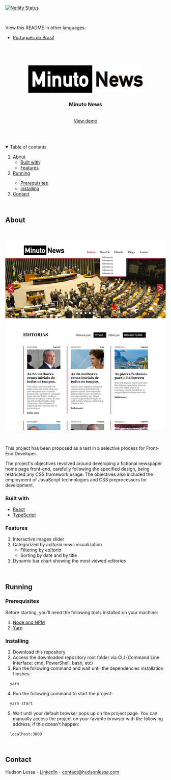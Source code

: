 [![Netlify Status](https://api.netlify.com/api/v1/badges/a38df661-4ef8-4b0a-91f4-b759885804da/deploy-status)](https://app.netlify.com/sites/minuto-news/deploys)

<br>

View this README in other languages:

* [Português do Brasil](README.pt-BR.md)

<br>
<br>
<br>

<p align="center">
  <a href="http://minutonews.hudsonlessa.com">
    <img src="src/assets/logo.svg" alt="Logo" width="360">
  </a>

  <h3 align="center">Minuto News</h3>

  <p align="center">
    <br />
    <a href="http://minutonews.hudsonlessa.com">View demo</a>
  </p>
</p>

<br>
<br>
<br>

<details open="open">
  <summary>Table of contents</summary>
  <ol>
    <li>
      <a href="#about">About</a>
      <ul>
        <li><a href="#built-with">Built with</a></li>
        <li><a href="#features">Features</a></li>
      </ul>
    </li>
    <li>
      <a href="#running">Running</a></li>
      <ul>
        <li><a href="#prerequisites">Prerequisites</a></li>
        <li><a href="#installing">Installing</a></li>
      </ul>
    </li>
    <li><a href="#contact">Contact</a></li>
  </ol>
</details>

<br>

## About

<br>

[![Minuto News screenshot][product-screenshot]](http://minutonews.hudsonlessa.com)

<br>

This project has been proposed as a test in a selective process for Front-End Developer.

The project's objectives revolved around developing a fictional newspaper home page front-end, carefully following the specified design, being restricted any CSS framework usage. The objectives also included the employment of JavaScript technologies and CSS preprocessors for development.

### Built with

* [React](http://reactjs.org)
* [TypeScript](http://typescriptlang.org)

### Features
1. Interactive images slider
2. Categorized by *editoria* news visualization
    * Filtering by *editoria*
    * Sorting by date and by title
3. Dynamic bar chart showing the most viewed *editorias*

<br>

## Running

### Prerequisites

Before starting, you'll need the following tools installed on your machine:
1. [Node and NPM](http://nodejs.org)
2. [Yarn](http://yarnpkg.com)

### Installing

1. Download this repository
2. Access the downloaded repository root folder via CLI (Command Line Interface: cmd, PowerShell, bash, etc)
3. Run the following command and wait until the dependencies installation finishes:

  ```sh
    yarn
  ```

4. Run the following command to start the project:

  ```sh
    yarn start
  ```

5. Wait until your default browser pops up on the project page. You can manually access the project on your favorite browser with the following address, if this doesn't happen:

  ```http
    localhost:3000
  ```

<br>

## Contact

Hudson Lessa - [LinkedIn](http://linkedin.com/in/hudsonlessa) - contact@hudsonlessa.com



[product-screenshot]: images/product-screenshot.png
